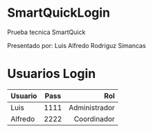 # SmartQuickLogin

Prueba tecnica SmartQuick

Presentado por: Luis Alfredo Rodriguz Simancas

# Usuarios Login



| Usuario  |      Pass     |  Rol          |
|----------|:-------------:|--------------:|
| Luis     |  1111         | Administrador |
| Alfredo  |    2222       |  Coordinador  |

    

